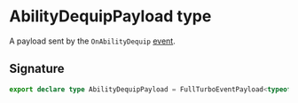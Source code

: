# AbilityDequipPayload type

A payload sent by the `OnAbilityDequip` [event](https://developers.meta.com/horizon-worlds/reference/2.0.0/analytics_turboevents).

## Signature

```typescript
export declare type AbilityDequipPayload = FullTurboEventPayload<typeof OnAbilityDequip>;
```